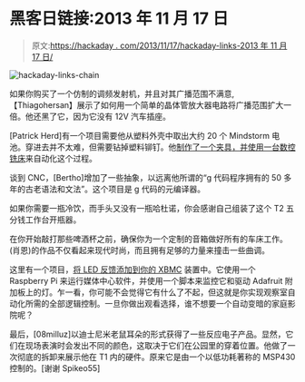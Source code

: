 # 黑客日链接:2013 年 11 月 17 日

> 原文:[https://hackaday . com/2013/11/17/hackaday-links-2013 年 11 月 17 日/](https://hackaday.com/2013/11/17/hackaday-links-november-17-2013/)

![hackaday-links-chain](../Images/da184e9bde007f88b719f5aafc440574.png)

如果你购买了一个仿制的调频发射机，并且对其广播范围不满意,【Thiagohersan】展示了如何用一个简单的晶体管放大器电路将广播范围扩大一倍。他还黑了它，因为它没有 12V 汽车插座。

[Patrick Herd]有一个项目需要他从塑料外壳中取出大约 20 个 Mindstorm 电池。穿进去并不太难，但需要钻掉塑料铆钉。他[制作了一个夹具，并使用一台数控铣床](http://www.pnuke.co.nz/2013/11/opening-lego-mindstorms-batteries-with.html)来自动化这个过程。

谈到 CNC，[Bertho]增加了一些抽象，以远离他所谓的“g 代码程序拥有的 50 多年的古老语法和文法”。这个项目是 g 代码的元编译器。

如果你需要一瓶冷饮，而手头又没有一瓶哈杜诺，你会感谢自己组装了这个 T2 五分钱工作台开瓶器。

在你开始敲打那些啤酒杯之前，确保你为一个定制的音箱做好所有的车床工作。(肖恩)的作品不仅看起来现代时尚，而且拥有足够的力量来撞击一些曲调。

这里有一个项目，[将 LED 反馈添加到你的 XBMC](http://falldeaf.com/2013/11/the-xbmc-piglow-information-display-addon/) 装置中。它使用一个 Raspberry Pi 来运行媒体中心软件，并使用一个脚本来监控它和驱动 Adafruit 附加板上的灯。乍一看，你可能不会觉得它有什么了不起，但这就是你实现观察室自动化所需的全部逻辑控制。一旦你做出观看选择，谁不想要一个自动变暗的家庭影院呢？

最后，[08milluz]以迪士尼米老鼠耳朵的形式获得了一些反应电子产品。显然，它们在现场表演时会发出不同的颜色，这取决于它们在公园里的穿着位置。他做了一次彻底的拆卸来展示他在 T1 内的硬件。原来它是由一个以低功耗著称的 MSP430 控制的。[谢谢 Spikeo55]